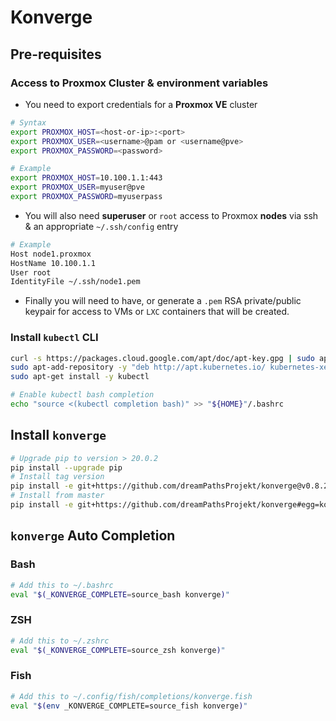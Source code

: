 # Konverge

## Pre-requisites

### Access to Proxmox Cluster & environment variables

- You need to export credentials for a __Proxmox VE__ cluster

```Bash
# Syntax
export PROXMOX_HOST=<host-or-ip>:<port>
export PROXMOX_USER=<username>@pam or <username@pve>
export PROXMOX_PASSWORD=<password>

# Example
export PROXMOX_HOST=10.100.1.1:443
export PROXMOX_USER=myuser@pve
export PROXMOX_PASSWORD=myuserpass
```

- You will also need __superuser__ or `root` access to Proxmox __nodes__ via ssh & an appropriate `~/.ssh/config` entry

```Bash
# Example
Host node1.proxmox
HostName 10.100.1.1
User root
IdentityFile ~/.ssh/node1.pem
```

- Finally you will need to have, or generate a `.pem` RSA private/public keypair for access to VMs or `LXC` containers that will be created.

### Install `kubectl` CLI

```Bash
curl -s https://packages.cloud.google.com/apt/doc/apt-key.gpg | sudo apt-key add -
sudo apt-add-repository -y "deb http://apt.kubernetes.io/ kubernetes-xenial main"
sudo apt-get install -y kubectl

# Enable kubectl bash completion
echo "source <(kubectl completion bash)" >> "${HOME}"/.bashrc
```

## Install `konverge`

```Bash
# Upgrade pip to version > 20.0.2
pip install --upgrade pip
# Install tag version
pip install -e git+https://github.com/dreamPathsProjekt/konverge@v0.8.2#egg=konverge
# Install from master
pip install -e git+https://github.com/dreamPathsProjekt/konverge#egg=konverge
```

## `konverge` Auto Completion

### Bash

```Bash
# Add this to ~/.bashrc
eval "$(_KONVERGE_COMPLETE=source_bash konverge)"
```

### ZSH

```Bash
# Add this to ~/.zshrc
eval "$(_KONVERGE_COMPLETE=source_zsh konverge)"
```

### Fish

```Bash
# Add this to ~/.config/fish/completions/konverge.fish
eval "$(env _KONVERGE_COMPLETE=source_fish konverge)"
```
